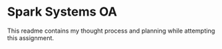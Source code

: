 # Spark Systems OA

This readme contains my thought process and planning while attempting this assignment. 
